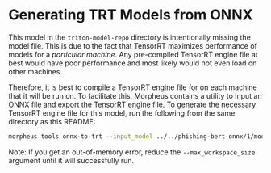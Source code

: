 <!--
SPDX-FileCopyrightText: Copyright (c) 2023, NVIDIA CORPORATION & AFFILIATES. All rights reserved.
SPDX-License-Identifier: Apache-2.0

Licensed under the Apache License, Version 2.0 (the "License");
you may not use this file except in compliance with the License.
You may obtain a copy of the License at

http://www.apache.org/licenses/LICENSE-2.0

Unless required by applicable law or agreed to in writing, software
distributed under the License is distributed on an "AS IS" BASIS,
WITHOUT WARRANTIES OR CONDITIONS OF ANY KIND, either express or implied.
See the License for the specific language governing permissions and
limitations under the License.
-->

# Generating TRT Models from ONNX

This model in the `triton-model-repo` directory is intentionally missing the model file. This is due to the fact that TensorRT maximizes performance of models for a *particular machine*. Any pre-compiled TensorRT engine file at best would have poor performance and most likely would not even load on other machines.

Therefore, it is best to compile a TensorRT engine file for on each machine that it will be run on. To facilitate this, Morpheus contains a utility to input an ONNX file and export the TensorRT engine file. To generate the necessary TensorRT engine file for this model, run the following from the same directory as this README:

```bash
morpheus tools onnx-to-trt --input_model ../../phishing-bert-onnx/1/model.onnx --output_model ./model.plan --batches 1 8 --batches 1 16 --batches 1 32 --seq_length 128 --max_workspace_size 16000
```

Note: If you get an out-of-memory error, reduce the `--max_workspace_size` argument until it will successfully run.
